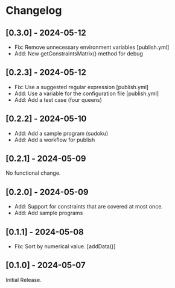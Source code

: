 # Changelog

## [0.3.0] - 2024-05-12

- Fix: Remove unnecessary environment variables [publish.yml]
- Add: New getConstraintsMatrix() method for debug

## [0.2.3] - 2024-05-12

- Fix: Use a suggested regular expression [publish.yml]
- Add: Use a variable for the configuration file [publish.yml]
- Add: Add a test case (four queens)

## [0.2.2] - 2024-05-10

- Add: Add a sample program (sudoku)
- Add: Add a workflow for publish

## [0.2.1] - 2024-05-09

No functional change.

## [0.2.0] - 2024-05-09

- Add: Support for constraints that are covered at most once.
- Add: Add sample programs

## [0.1.1] - 2024-05-08

- Fix: Sort by numerical value. [addData()]

## [0.1.0] - 2024-05-07

Initial Release.
